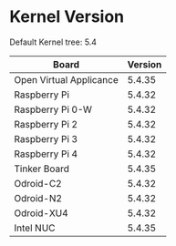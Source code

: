 
# Kernel Version

Default Kernel tree: 5.4

| Board | Version |
|-------|---------|
| Open Virtual Applicance | 5.4.35 |
| Raspberry Pi | 5.4.32 |
| Raspberry Pi 0-W | 5.4.32 |
| Raspberry Pi 2 | 5.4.32 |
| Raspberry Pi 3 | 5.4.32 |
| Raspberry Pi 4 | 5.4.32 |
| Tinker Board | 5.4.35 |
| Odroid-C2 | 5.4.32 |
| Odroid-N2 | 5.4.32 |
| Odroid-XU4 | 5.4.32 |
| Intel NUC | 5.4.35 |
